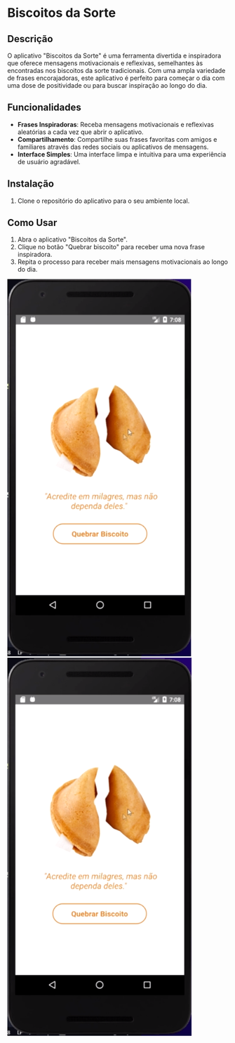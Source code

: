 # Biscoitos da Sorte

## Descrição
O aplicativo "Biscoitos da Sorte" é uma ferramenta divertida e inspiradora que oferece mensagens motivacionais e reflexivas, semelhantes às encontradas nos biscoitos da sorte tradicionais. Com uma ampla variedade de frases encorajadoras, este aplicativo é perfeito para começar o dia com uma dose de positividade ou para buscar inspiração ao longo do dia.

## Funcionalidades

- **Frases Inspiradoras**: Receba mensagens motivacionais e reflexivas aleatórias a cada vez que abrir o aplicativo.
- **Compartilhamento**: Compartilhe suas frases favoritas com amigos e familiares através das redes sociais ou aplicativos de mensagens.
- **Interface Simples**: Uma interface limpa e intuitiva para uma experiência de usuário agradável.

## Instalação

1. Clone o repositório do aplicativo para o seu ambiente local.

## Como Usar

1. Abra o aplicativo "Biscoitos da Sorte".
2. Clique no botão "Quebrar biscoito" para receber uma nova frase inspiradora.
3. Repita o processo para receber mais mensagens motivacionais ao longo do dia.

![Print1](readme_images/biscuit1.png)
![Print2](readme_images/biscuit2.png)
